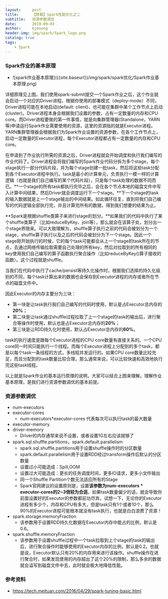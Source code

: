 ```yaml
---
layout:     post
title:      【转载】Spark性能优化之二
subtitle:   资源参数调优
date:       2019-09-03
author:     bjmsong
header-img: img/spark/Spark_logo.png
catalog: true
tags:
    - Spark
---
```





### Spark作业的基本原理

<ul> 
<li markdown="1"> 
![spark作业基本原理]({{site.baseurl}}/img/spark/spark优化/Spark作业基本原理.png) 
</li> 
</ul> 


详细原理见上图。我们使用spark-submit提交一个Spark作业之后，这个作业就会启动一个对应的Driver进程。根据你使用的部署模式（deploy-mode）不同，Driver进程可能在本地启动(default: client)，也可能在集群中某个工作节点上启动(cluster)。Driver进程本身会根据我们设置的参数，占有一定数量的内存和CPU core。而Driver进程要做的第一件事情，就是向集群管理器(Standalone，YARN等)申请运行Spark作业需要使用的资源，这里的资源指的就是Executor进程。YARN集群管理器会根据我们为Spark作业设置的资源参数，在各个工作节点上，启动一定数量的Executor进程，每个Executor进程都占有一定数量的内存和CPU core。

在申请到了作业执行所需的资源之后，Driver进程就会开始调度和执行我们编写的作业代码了。Driver进程会将我们编写的Spark作业代码分拆为多个stage，每个stage执行一部分代码片段，并为每个stage创建一批task，然后将这些task分配到各个Executor进程中执行。task是最小的计算单元，负责执行一模一样的计算逻辑（也就是我们自己编写的某个代码片段），只是每个task处理的数据不同而已。**一个stage的所有task都执行完毕之后，会在各个节点本地的磁盘文件中写入计算中间结果，然后Driver就会调度运行下一个stage。**下一个stage的task的输入数据就是上一个stage输出的中间结果。如此循环往复，直到将我们自己编写的代码逻辑全部执行完，并且计算完所有的数据，得到我们想要的结果为止。

**Spark是根据shuffle类算子来进行stage的划分。**如果我们的代码中执行了某个shuffle类算子（比如reduceByKey、join等），那么就会在该算子处，划分出一个stage界限来。可以大致理解为，shuffle算子执行之前的代码会被划分为一个stage，shuffle算子执行以及之后的代码会被划分为下一个stage。因此一个stage刚开始执行的时候，它的每个task可能都会从上一个stage的task所在的节点，去通过网络传输拉取需要自己处理的所有key，然后对拉取到的所有相同的key使用我们自己编写的算子函数执行聚合操作（比如reduceByKey()算子接收的函数）。这个过程就是shuffle。

当我们在代码中执行了cache/persist等持久化操作时，根据我们选择的持久化级别的不同，每个task计算出来的数据也会保存到Executor进程的内存或者所在节点的磁盘文件中。

因此Executor的内存主要分为三块：
- 第一块是让task执行我们自己编写的代码时使用，默认是占Executor总内存的**20%**；
- 第二块是让task通过shuffle过程拉取了上一个stage的task的输出后，进行聚合等操作时使用，默认也是占Executor总内存的**20%**；
- 第三块是让RDD持久化时使用，默认占Executor总内存的**60%**。

task的执行速度是跟每个Executor进程的CPU core数量有直接关系的。一个CPU core同一时间只能执行一个线程。而每个Executor进程上分配到的多个task，都是以每个task一条线程的方式，多线程并发运行的。如果CPU core数量比较充足，而且分配到的task数量比较合理，那么通常来说，可以比较快速和高效地执行完这些task线程。

以上就是Spark作业的基本运行原理的说明，大家可以结合上图来理解。理解作业基本原理，是我们进行资源参数调优的基本前提。

### 资源参数调优

- num-executors
- executor-cores
    - num-executors*executor-cores 代表每次可以执行task的最大数量
- executor-memory
- driver-memory
    - Driver的内存通常来说不设置，或者设置1G左右应该就够了
- spark.sql.shuffle.partitions，spark.default.parallelism
    - spark.sql.shuffle.partitions用于设置shuffle操作时的分区数量
    - spark.default.parallelism用于设置RDD经过transform操作后默认的分区数量
    - 设置过小可能造成：Spill,OOM
    - 设置过大可能造成：更长的任务调度时间，更多IO请求，更多小文件输出
    - 同一个Shuffle Partition个数无法适应所有的Stage
    - Spark官网建议的设置原则是，设置**该参数为num-executors * executor-cores的2~3倍较为合适**，如果task数量偏少的话，就会导致你前面设置好的Executor的参数都前功尽弃。试想一下，无论你的Executor进程有多少个，内存和CPU有多大，但是task只有1个或者10个，那么90%的Executor进程可能根本就没有task执行，也就是白白浪费了资源！
- spark.storage.memoryFraction
    - 该参数用于设置RDD持久化数据在Executor内存中能占的比例，默认是0.6。
- spark.shuffle.memoryFraction
    - 该参数用于设置shuffle过程中一个task拉取到上个stage的task的输出后，进行聚合操作时能够使用的Executor内存的比例，默认是0.2。也就是说，Executor默认只有20%的内存用来进行该操作。shuffle操作在进行聚合时，如果发现使用的内存超出了这个20%的限制，那么多余的数据就会溢写到磁盘文件中去，此时就会极大地降低性能。


### 参考资料
- https://tech.meituan.com/2016/04/29/spark-tuning-basic.html
